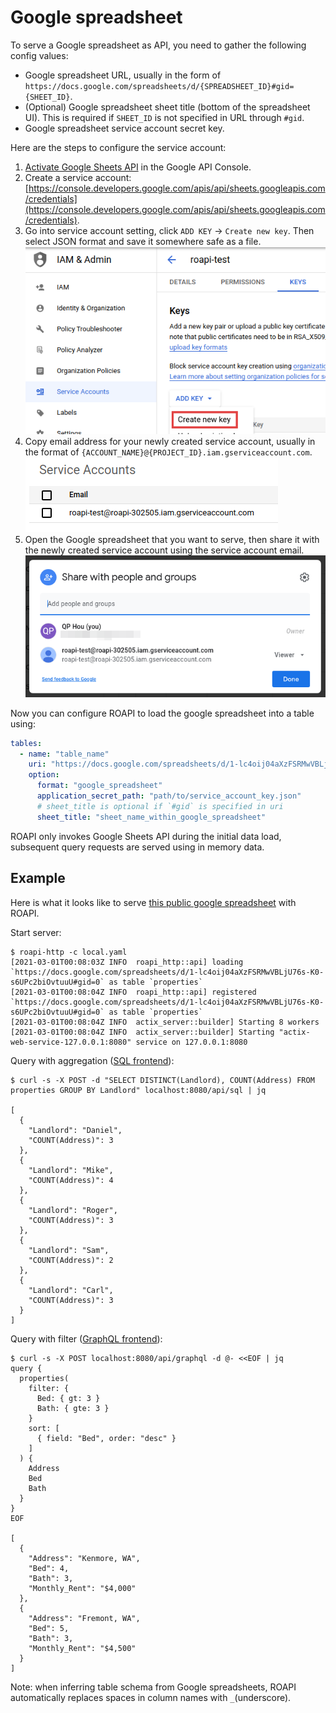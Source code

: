 # Google spreadsheet

To serve a Google spreadsheet as API, you need to gather the following config values:

* Google spreadsheet URL, usually in the form of `https://docs.google.com/spreadsheets/d/{SPREADSHEET_ID}#gid={SHEET_ID}`.
* (Optional) Google spreadsheet sheet title (bottom of the spreadsheet UI).
This is required if `SHEET_ID` is not specified in URL through `#gid`.
* Google spreadsheet service account secret key.

Here are the steps to configure the service account:

1. [Activate Google Sheets API](https://console.developers.google.com/apis/library/sheets.googleapis.com) in the Google API Console.
1. Create a service account: [https://console.developers.google.com/apis/api/sheets.googleapis.com/credentials](https://console.developers.google.com/apis/api/sheets.googleapis.com/credentials).
1. Go into service account setting, click `ADD KEY` -> `Create new key`. Then select JSON format
   and save it somewhere safe as a file. ![gsheet-add-key](../../images/gsheet-add-key.png)
1. Copy email address for your newly created service account, usually in the format of `{ACCOUNT_NAME}@{PROJECT_ID}.iam.gserviceaccount.com`. ![gsheet-service-account-email](../../images/gsheet-service-account-email.png)
1. Open the Google spreadsheet that you want to serve, then share it with the newly created service
   account using the service account email. ![gsheet-share-service-account](../../images/gsheet-share-service-account.png)


Now you can configure ROAPI to load the google spreadsheet into a table using:

```yaml
tables:
  - name: "table_name"
    uri: "https://docs.google.com/spreadsheets/d/1-lc4oij04aXzFSRMwVBLjU76s-K0-s6UPc2biOvtuuU#gid=0"
    option:
      format: "google_spreadsheet"
      application_secret_path: "path/to/service_account_key.json"
      # sheet_title is optional if `#gid` is specified in uri
      sheet_title: "sheet_name_within_google_spreadsheet"
```

ROAPI only invokes Google Sheets API during the initial data load, subsequent
query requests are served using in memory data.


## Example

Here is what it looks like to serve [this public google
spreadsheet](https://docs.google.com/spreadsheets/d/e/2PACX-1vRodiBkE77d8Y7FLe2BwwNNqy0jc3oSrtsGRrWMXXyAgdl68LxKm_LS0qfMVXa-ioPDP-5jurzKUJ0N/pubhtml)
with ROAPI.

Start server:

```
$ roapi-http -c local.yaml
[2021-03-01T00:08:03Z INFO  roapi_http::api] loading `https://docs.google.com/spreadsheets/d/1-lc4oij04aXzFSRMwVBLjU76s-K0-s6UPc2biOvtuuU#gid=0` as table `properties`
[2021-03-01T00:08:04Z INFO  roapi_http::api] registered `https://docs.google.com/spreadsheets/d/1-lc4oij04aXzFSRMwVBLjU76s-K0-s6UPc2biOvtuuU#gid=0` as table `properties`
[2021-03-01T00:08:04Z INFO  actix_server::builder] Starting 8 workers
[2021-03-01T00:08:04Z INFO  actix_server::builder] Starting "actix-web-service-127.0.0.1:8080" service on 127.0.0.1:8080
```

Query with aggregation ([SQL frontend](../../api/query/sql.html)):

```
$ curl -s -X POST -d "SELECT DISTINCT(Landlord), COUNT(Address) FROM properties GROUP BY Landlord" localhost:8080/api/sql | jq

[
  {
    "Landlord": "Daniel",
    "COUNT(Address)": 3
  },
  {
    "Landlord": "Mike",
    "COUNT(Address)": 4
  },
  {
    "Landlord": "Roger",
    "COUNT(Address)": 3
  },
  {
    "Landlord": "Sam",
    "COUNT(Address)": 2
  },
  {
    "Landlord": "Carl",
    "COUNT(Address)": 3
  }
]
```

Query with filter ([GraphQL frontend](../../api/query/graphql.html)):

```
$ curl -s -X POST localhost:8080/api/graphql -d @- <<EOF | jq
query {
  properties(
    filter: {
      Bed: { gt: 3 }
      Bath: { gte: 3 }
    }
    sort: [
      { field: "Bed", order: "desc" }
    ]
  ) {
    Address
    Bed
    Bath
  }
}
EOF

[
  {
    "Address": "Kenmore, WA",
    "Bed": 4,
    "Bath": 3,
    "Monthly_Rent": "$4,000"
  },
  {
    "Address": "Fremont, WA",
    "Bed": 5,
    "Bath": 3,
    "Monthly_Rent": "$4,500"
  }
]
```

Note: when inferring table schema from Google spreadsheets, ROAPI automatically
replaces spaces in column names with `_`(underscore).
